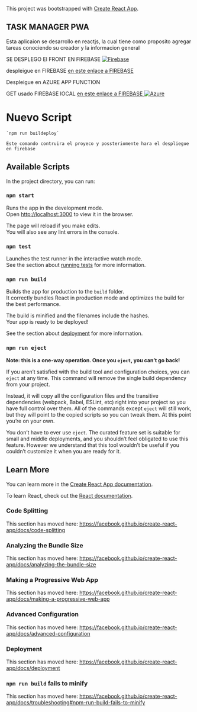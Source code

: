 This project was bootstrapped with [Create React App](https://github.com/facebook/create-react-app).

## TASK MANAGER  PWA

Esta aplicaion se desarrollo en reactjs, la cual tiene como proposito agregar tareas conociendo su creador y la informacion general

SE DESPLEGO El FRONT EN FIREBASE
[![Firebase](https://encrypted-tbn0.gstatic.com/images?q=tbn%3AANd9GcTr0pQqeYgoePimnEGjmm2cB_4YcYdCaX_IUA&usqp=CAU)](https://taskplanner-lab7.web.app)

despleigue en FIREBASE  [en este enlace a FIREBASE ](https://task-planner-app-8d216.firebaseapp.com/)

Despleigue en AZURE APP FUNCTION 

GET usado FIREBASE  lOCAL [en este enlace a FIREBASE ](https://taskplanner-lab7.azurewebsites.net/api/list-tasks?code=Lr3XRuO7kjViioiQbWstQPux2ECSJEdQvVCZEePaiMycczSZG5e5Cg==)
[![Azure](https://aka.ms/deploytoazurebutton)](https://taskplanner-lab7.azurewebsites.net/api/list-tasks?code=Lr3XRuO7kjViioiQbWstQPux2ECSJEdQvVCZEePaiMycczSZG5e5Cg==)
# Nuevo Script
	`npm run buildeploy`

	Este comando contruira el proyeco y possteriomente hara el despliegue en firebase

## Available Scripts

In the project directory, you can run:

### `npm start`

Runs the app in the development mode.<br />
Open [http://localhost:3000](http://localhost:3000) to view it in the browser.

The page will reload if you make edits.<br />
You will also see any lint errors in the console.

### `npm test`

Launches the test runner in the interactive watch mode.<br />
See the section about [running tests](https://facebook.github.io/create-react-app/docs/running-tests) for more information.

### `npm run build`

Builds the app for production to the `build` folder.<br />
It correctly bundles React in production mode and optimizes the build for the best performance.

The build is minified and the filenames include the hashes.<br />
Your app is ready to be deployed!

See the section about [deployment](https://facebook.github.io/create-react-app/docs/deployment) for more information.

### `npm run eject`

**Note: this is a one-way operation. Once you `eject`, you can’t go back!**

If you aren’t satisfied with the build tool and configuration choices, you can `eject` at any time. This command will remove the single build dependency from your project.

Instead, it will copy all the configuration files and the transitive dependencies (webpack, Babel, ESLint, etc) right into your project so you have full control over them. All of the commands except `eject` will still work, but they will point to the copied scripts so you can tweak them. At this point you’re on your own.

You don’t have to ever use `eject`. The curated feature set is suitable for small and middle deployments, and you shouldn’t feel obligated to use this feature. However we understand that this tool wouldn’t be useful if you couldn’t customize it when you are ready for it.

## Learn More

You can learn more in the [Create React App documentation](https://facebook.github.io/create-react-app/docs/getting-started).

To learn React, check out the [React documentation](https://reactjs.org/).

### Code Splitting

This section has moved here: https://facebook.github.io/create-react-app/docs/code-splitting

### Analyzing the Bundle Size

This section has moved here: https://facebook.github.io/create-react-app/docs/analyzing-the-bundle-size

### Making a Progressive Web App

This section has moved here: https://facebook.github.io/create-react-app/docs/making-a-progressive-web-app

### Advanced Configuration

This section has moved here: https://facebook.github.io/create-react-app/docs/advanced-configuration

### Deployment

This section has moved here: https://facebook.github.io/create-react-app/docs/deployment

### `npm run build` fails to minify

This section has moved here: https://facebook.github.io/create-react-app/docs/troubleshooting#npm-run-build-fails-to-minify
